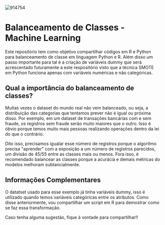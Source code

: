 ![914754](https://user-images.githubusercontent.com/91103250/211206269-14ec2a64-1fbb-41ee-96af-6094e6a53ccd.jpg)

# Balanceamento de Classes - Machine Learning
Este repositório tem como objetivo compartilhar códigos em R e Python para balanceamento de classe em linguagem Python e R.
Além disso um passo importante para tal é a criação de variáveis dummy que será acrescentado futuramente a este respositório visto que a técnica SMOTE em Python funciona apenas com variáveis numéricas e não categóricas.

## Qual a importância do balanceamento de classes?
Muitas vezes o dataset do mundo real não vem balanceado, ou seja, a distribuição das categorias que tentamos prever não é igual ou próxima disso. 
Por exemplo, em um dataset de transações bancárias com e sem fraude, os registros sem fraude serão muito maiores que o outro. Isso é óbvio porque temos muito mais pessoas realizando operações dentro da lei do que o contrário. 

Dito isso, precisamos igualar esse número de registros porque o algoritmo precisa "aprender" com a exposição a um número de registros parecidos, um divisão de 45/55 entre as classes mais ou menos. Fora isso, é recomendado balancear as classes porque a acurácia e demais métricas do modelos melhoram subtancialmente. 

## Informações Complementares
O datatset usado para esse exemplo já tinha variáveis dummy, isso é utilizado quando temos variáveis categóricas entre os atributos. Como disse anteriormente, vou compartilhar um script em R para demostrar como se faz essa transformação.

Caso tenha alguma sugestão, fique à vontade para compartilhar!!
